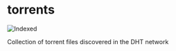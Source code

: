 torrents 
========
![Indexed](https://img.shields.io/badge/indexed-249609-blue)

Collection of torrent files discovered in the DHT network
